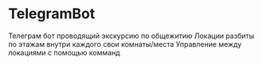 # TelegramBot
Телеграм бот проводящий экскурсию по общежитию 
Локации разбиты по этажам внутри каждого свои комнаты/места 
Управление между локациями с помощью комманд
